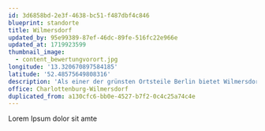 ```yaml
---
id: 3d6858bd-2e3f-4638-bc51-f487dbf4c846
blueprint: standorte
title: Wilmersdorf
updated_by: 95e99389-87ef-46dc-89fe-516fc22e966e
updated_at: 1719923599
thumbnail_image:
  - content_bewertungvorort.jpg
longitude: '13.320670897584185'
latitude: '52.48575649808316'
description: 'Als einer der grünsten Ortsteile Berlin bietet Wilmersdorf die volle Vielfalt: Wohnen in repräsentativen Altbauten, Picknick im Volkspark Wilmersdorf oder im Preußenpark, internationales Flair rund um den Olivaer und Ludwigkirchplatz mit eleganten Restaurants und Galerien. Das Rheingauviertel, benannt nach dem hessischen Weinbaugebiet, wurde als Gartenstadt konzipiert und angelegt. In seinem Zentrum am Rüdesheimer Platz sprudelt im Sommer der Weinbrunnen. Das gesamte Gebiet um den Rüdesheimer Platz gilt seit 1988 als „Geschützter Baubereich mit Gartendenkmal“. Die erstklassige Wohnlage wird mit einer hervorragenden Verkehrsanbindung gekrönt: neben zahlreichen Buslinien sorgen drei S- und 10 U-Bahnhöfe im Ortsteil für maximale Mobilität.'
office: Charlottenburg-Wilmersdorf
duplicated_from: a130cfc6-bb0e-4527-b7f2-0c4c25a74c4e
---
```

Lorem Ipsum dolor sit amte